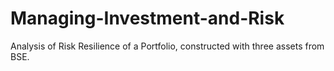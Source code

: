 # Managing-Investment-and-Risk
Analysis of Risk Resilience of a Portfolio, constructed with three assets from BSE.
